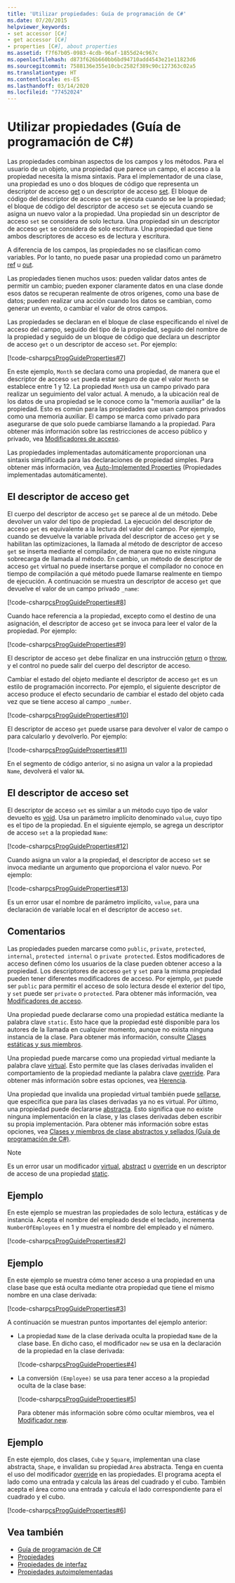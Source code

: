 ```yaml
---
title: 'Utilizar propiedades: Guía de programación de C#'
ms.date: 07/20/2015
helpviewer_keywords:
- set accessor [C#]
- get accessor [C#]
- properties [C#], about properties
ms.assetid: f7f67b05-0983-4cdb-96af-1855d24c967c
ms.openlocfilehash: d873f626b660bb6bd94710add4543e21e11823d6
ms.sourcegitcommit: 7588136e355e10cbc2582f389c90c127363c02a5
ms.translationtype: HT
ms.contentlocale: es-ES
ms.lasthandoff: 03/14/2020
ms.locfileid: "77452024"
---
```

# <a name="using-properties-c-programming-guide"></a>Utilizar propiedades (Guía de programación de C#)

Las propiedades combinan aspectos de los campos y los métodos. Para el usuario de un objeto, una propiedad que parece un campo, el acceso a la propiedad necesita la misma sintaxis. Para el implementador de una clase, una propiedad es uno o dos bloques de código que representa un descriptor de acceso [get](../../language-reference/keywords/get.md) o un descriptor de acceso [set](../../language-reference/keywords/set.md). El bloque de código del descriptor de acceso `get` se ejecuta cuando se lee la propiedad; el bloque de código del descriptor de acceso `set` se ejecuta cuando se asigna un nuevo valor a la propiedad. Una propiedad sin un descriptor de acceso `set` se considera de solo lectura. Una propiedad sin un descriptor de acceso `get` se considera de solo escritura. Una propiedad que tiene ambos descriptores de acceso es de lectura y escritura.

A diferencia de los campos, las propiedades no se clasifican como variables. Por lo tanto, no puede pasar una propiedad como un parámetro [ref](../../language-reference/keywords/ref.md) u [out](../../language-reference/keywords/out-parameter-modifier.md).

Las propiedades tienen muchos usos: pueden validar datos antes de permitir un cambio; pueden exponer claramente datos en una clase donde esos datos se recuperan realmente de otros orígenes, como una base de datos; pueden realizar una acción cuando los datos se cambian, como generar un evento, o cambiar el valor de otros campos.

Las propiedades se declaran en el bloque de clase especificando el nivel de acceso del campo, seguido del tipo de la propiedad, seguido del nombre de la propiedad y seguido de un bloque de código que declara un descriptor de acceso `get` o un descriptor de acceso `set`. Por ejemplo:

[!code-csharp[csProgGuideProperties#7](~/samples/snippets/csharp/VS_Snippets_VBCSharp/csProgGuideProperties/CS/Properties.cs#7)]

En este ejemplo, `Month` se declara como una propiedad, de manera que el descriptor de acceso `set` pueda estar seguro de que el valor `Month` se establece entre 1 y 12. La propiedad `Month` usa un campo privado para realizar un seguimiento del valor actual. A menudo, a la ubicación real de los datos de una propiedad se le conoce como la "memoria auxiliar" de la propiedad. Esto es común para las propiedades que usan campos privados como una memoria auxiliar. El campo se marca como privado para asegurarse de que solo puede cambiarse llamando a la propiedad. Para obtener más información sobre las restricciones de acceso público y privado, vea [Modificadores de acceso](./access-modifiers.md).

Las propiedades implementadas automáticamente proporcionan una sintaxis simplificada para las declaraciones de propiedad simples. Para obtener más información, vea [Auto-Implemented Properties](auto-implemented-properties.md) (Propiedades implementadas automáticamente).

## <a name="the-get-accessor"></a>El descriptor de acceso get

El cuerpo del descriptor de acceso `get` se parece al de un método. Debe devolver un valor del tipo de propiedad. La ejecución del descriptor de acceso `get` es equivalente a la lectura del valor del campo. Por ejemplo, cuando se devuelve la variable privada del descriptor de acceso `get` y se habilitan las optimizaciones, la llamada al método de descriptor de acceso `get` se inserta mediante el compilador, de manera que no existe ninguna sobrecarga de llamada al método. En cambio, un método de descriptor de acceso `get` virtual no puede insertarse porque el compilador no conoce en tiempo de compilación a qué método puede llamarse realmente en tiempo de ejecución. A continuación se muestra un descriptor de acceso `get` que devuelve el valor de un campo privado `_name`:

[!code-csharp[csProgGuideProperties#8](~/samples/snippets/csharp/VS_Snippets_VBCSharp/csProgGuideProperties/CS/Properties.cs#8)]

Cuando hace referencia a la propiedad, excepto como el destino de una asignación, el descriptor de acceso `get` se invoca para leer el valor de la propiedad. Por ejemplo:

[!code-csharp[csProgGuideProperties#9](~/samples/snippets/csharp/VS_Snippets_VBCSharp/csProgGuideProperties/CS/Properties.cs#9)]

El descriptor de acceso `get` debe finalizar en una instrucción [return](../../language-reference/keywords/return.md) o [throw](../../language-reference/keywords/throw.md), y el control no puede salir del cuerpo del descriptor de acceso.

Cambiar el estado del objeto mediante el descriptor de acceso `get` es un estilo de programación incorrecto. Por ejemplo, el siguiente descriptor de acceso produce el efecto secundario de cambiar el estado del objeto cada vez que se tiene acceso al campo `_number`.

[!code-csharp[csProgGuideProperties#10](~/samples/snippets/csharp/VS_Snippets_VBCSharp/csProgGuideProperties/CS/Properties.cs#10)]

El descriptor de acceso `get` puede usarse para devolver el valor de campo o para calcularlo y devolverlo. Por ejemplo:

[!code-csharp[csProgGuideProperties#11](~/samples/snippets/csharp/VS_Snippets_VBCSharp/csProgGuideProperties/CS/Properties.cs#11)]

En el segmento de código anterior, si no asigna un valor a la propiedad `Name`, devolverá el valor `NA`.

## <a name="the-set-accessor"></a>El descriptor de acceso set

El descriptor de acceso `set` es similar a un método cuyo tipo de valor devuelto es [void](../../language-reference/builtin-types/void.md). Usa un parámetro implícito denominado `value`, cuyo tipo es el tipo de la propiedad. En el siguiente ejemplo, se agrega un descriptor de acceso `set` a la propiedad `Name`:

[!code-csharp[csProgGuideProperties#12](~/samples/snippets/csharp/VS_Snippets_VBCSharp/csProgGuideProperties/CS/Properties.cs#12)]

Cuando asigna un valor a la propiedad, el descriptor de acceso `set` se invoca mediante un argumento que proporciona el valor nuevo. Por ejemplo:

[!code-csharp[csProgGuideProperties#13](~/samples/snippets/csharp/VS_Snippets_VBCSharp/csProgGuideProperties/CS/Properties.cs#13)]

Es un error usar el nombre de parámetro implícito, `value`, para una declaración de variable local en el descriptor de acceso `set`.

## <a name="remarks"></a>Comentarios

Las propiedades pueden marcarse como `public`, `private`, `protected`, `internal`, `protected internal` o `private protected`. Estos modificadores de acceso definen cómo los usuarios de la clase pueden obtener acceso a la propiedad. Los descriptores de acceso `get` y `set` para la misma propiedad pueden tener diferentes modificadores de acceso. Por ejemplo, `get` puede ser `public` para permitir el acceso de solo lectura desde el exterior del tipo, y `set` puede ser `private` o `protected`. Para obtener más información, vea [Modificadores de acceso](./access-modifiers.md).

Una propiedad puede declararse como una propiedad estática mediante la palabra clave `static`. Esto hace que la propiedad esté disponible para los autores de la llamada en cualquier momento, aunque no exista ninguna instancia de la clase. Para obtener más información, consulte [Clases estáticas y sus miembros](./static-classes-and-static-class-members.md).

Una propiedad puede marcarse como una propiedad virtual mediante la palabra clave [virtual](../../language-reference/keywords/virtual.md). Esto permite que las clases derivadas invaliden el comportamiento de la propiedad mediante la palabra clave [override](../../language-reference/keywords/override.md). Para obtener más información sobre estas opciones, vea [Herencia](inheritance.md).

Una propiedad que invalida una propiedad virtual también puede [sellarse](../../language-reference/keywords/sealed.md), que especifica que para las clases derivadas ya no es virtual. Por último, una propiedad puede declararse [abstracta](../../language-reference/keywords/abstract.md). Esto significa que no existe ninguna implementación en la clase, y las clases derivadas deben escribir su propia implementación. Para obtener más información sobre estas opciones, vea [Clases y miembros de clase abstractos y sellados (Guía de programación de C#)](abstract-and-sealed-classes-and-class-members.md).
  
> [!NOTE]
> Es un error usar un modificador [virtual](../../language-reference/keywords/virtual.md), [abstract](../../language-reference/keywords/abstract.md) u [override](../../language-reference/keywords/override.md) en un descriptor de acceso de una propiedad [static](../../language-reference/keywords/static.md).

## <a name="example"></a>Ejemplo

En este ejemplo se muestran las propiedades de solo lectura, estáticas y de instancia. Acepta el nombre del empleado desde el teclado, incrementa `NumberOfEmployees` en 1 y muestra el nombre del empleado y el número.

[!code-csharp[csProgGuideProperties#2](~/samples/snippets/csharp/VS_Snippets_VBCSharp/csProgGuideProperties/CS/Properties.cs#2)]

## <a name="example"></a>Ejemplo

En este ejemplo se muestra cómo tener acceso a una propiedad en una clase base que está oculta mediante otra propiedad que tiene el mismo nombre en una clase derivada:

[!code-csharp[csProgGuideProperties#3](~/samples/snippets/csharp/VS_Snippets_VBCSharp/csProgGuideProperties/CS/Properties.cs#3)]

A continuación se muestran puntos importantes del ejemplo anterior:

- La propiedad `Name` de la clase derivada oculta la propiedad `Name` de la clase base. En dicho caso, el modificador `new` se usa en la declaración de la propiedad en la clase derivada:

     [!code-csharp[csProgGuideProperties#4](~/samples/snippets/csharp/VS_Snippets_VBCSharp/csProgGuideProperties/CS/Properties.cs#4)]  

- La conversión `(Employee)` se usa para tener acceso a la propiedad oculta de la clase base:

     [!code-csharp[csProgGuideProperties#5](~/samples/snippets/csharp/VS_Snippets_VBCSharp/csProgGuideProperties/CS/Properties.cs#5)]

     Para obtener más información sobre cómo ocultar miembros, vea el [Modificador new](../../language-reference/keywords/new-modifier.md).

## <a name="example"></a>Ejemplo

En este ejemplo, dos clases, `Cube` y `Square`, implementan una clase abstracta, `Shape`, e invalidan su propiedad `Area` abstracta. Tenga en cuenta el uso del modificador [override](../../language-reference/keywords/override.md) en las propiedades. El programa acepta el lado como una entrada y calcula las áreas del cuadrado y el cubo. También acepta el área como una entrada y calcula el lado correspondiente para el cuadrado y el cubo.

[!code-csharp[csProgGuideProperties#6](~/samples/snippets/csharp/VS_Snippets_VBCSharp/csProgGuideProperties/CS/Properties.cs#6)]

## <a name="see-also"></a>Vea también

- [Guía de programación de C#](../index.md)
- [Propiedades](properties.md)
- [Propiedades de interfaz](interface-properties.md)
- [Propiedades autoimplementadas](auto-implemented-properties.md)
